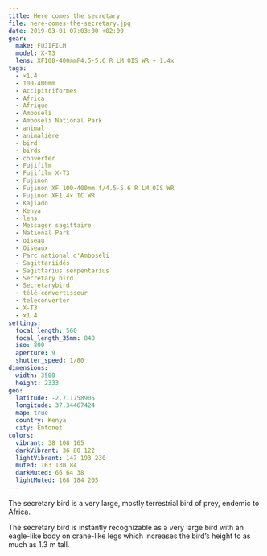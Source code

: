 ```yaml
---
title: Here comes the secretary
file: here-comes-the-secretary.jpg
date: 2019-03-01 07:03:00 +02:00
gear:
  make: FUJIFILM
  model: X-T3
  lens: XF100-400mmF4.5-5.6 R LM OIS WR + 1.4x
tags:
  - ×1.4
  - 100-400mm
  - Accipitriformes
  - Africa
  - Afrique
  - Amboseli
  - Amboseli National Park
  - animal
  - animalière
  - bird
  - birds
  - converter
  - Fujifilm
  - Fujifilm X-T3
  - Fujinon
  - Fujinon XF 100-400mm f/4.5-5.6 R LM OIS WR
  - Fujinon XF1.4× TC WR
  - Kajiado
  - Kenya
  - lens
  - Messager sagittaire
  - National Park
  - oiseau
  - Oiseaux
  - Parc national d'Amboseli
  - Sagittariidés
  - Sagittarius serpentarius
  - Secretary bird
  - Secretarybird
  - télé-convertisseur
  - teleconverter
  - X-T3
  - x1.4
settings:
  focal_length: 560
  focal_length_35mm: 840
  iso: 800
  aperture: 9
  shutter_speed: 1/80
dimensions:
  width: 3500
  height: 2333
geo:
  latitude: -2.711758905
  longitude: 37.34467424
  map: true
  country: Kenya
  city: Entonet
colors:
  vibrant: 38 108 165
  darkVibrant: 36 80 122
  lightVibrant: 147 193 230
  muted: 163 130 84
  darkMuted: 66 64 38
  lightMuted: 168 184 205
---
```


The secretary bird is a very large, mostly terrestrial bird of prey, endemic to Africa.

The secretary bird is instantly recognizable as a very large bird with an eagle-like body on crane-like legs which increases the bird’s height to as much as 1.3 m tall.
